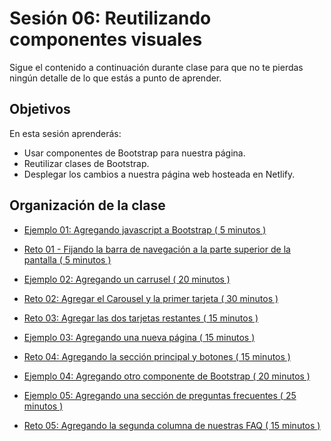 # Sesión 06: Reutilizando componentes visuales

Sigue el contenido a continuación durante clase para que no te pierdas ningún
detalle de lo que estás a punto de aprender.

## Objetivos

En esta sesión aprenderás:

- Usar componentes de Bootstrap para nuestra página.
- Reutilizar clases de Bootstrap.
- Desplegar los cambios a nuestra página web hosteada en Netlify.

## Organización de la clase

- [Ejemplo 01: Agregando javascript a Bootstrap ( 5 minutos ) ](./Ejemplo-01)

- [Reto 01 - Fijando la barra de navegación a la parte superior de la pantalla ( 5 minutos ) ](./reto-01)

- [Ejemplo  02: Agregando un carrusel ( 20 minutos ) ](./Ejemplo-02)

- [Reto  02: Agregar el Carousel y la primer tarjeta ( 30 minutos ) ](./reto-02)

- [Reto  03: Agregar las dos tarjetas restantes ( 15 minutos ) ](./reto-03)

- [Ejemplo  03: Agregando una nueva página ( 15 minutos ) ](./Ejemplo-03)

- [Reto  04: Agregando la sección principal y botones ( 15 minutos ) ](./reto-04)

- [Ejemplo  04: Agregando otro componente de Bootstrap ( 20 minutos ) ](./Ejemplo-04)

- [Ejemplo  05: Agregando una sección de preguntas frecuentes ( 25 minutos ) ](./Ejemplo-05)

- [Reto  05: Agregando la segunda columna de nuestras FAQ ( 15 minutos ) ](./reto-05)

